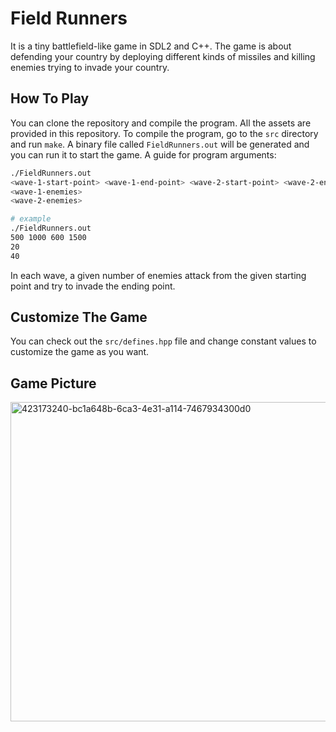 # Field Runners

It is a tiny battlefield-like game in SDL2 and C++. The game is about defending your country by deploying different kinds of missiles and killing enemies trying to invade your country.

## How To Play

You can clone the repository and compile the program. All the assets are provided in this repository. To compile the program, go to the `src` directory and run `make`. A binary file called `FieldRunners.out` will be generated and you can run it to start the game. A guide for program arguments:

```bash
./FieldRunners.out
<wave-1-start-point> <wave-1-end-point> <wave-2-start-point> <wave-2-end-point>
<wave-1-enemies>
<wave-2-enemies>

# example
./FieldRunners.out
500 1000 600 1500
20
40
```

In each wave, a given number of enemies attack from the given starting point and try to invade the ending point.

## Customize The Game

You can check out the `src/defines.hpp` file and change constant values to customize the game as you want.

## Game Picture
<img width="511" alt="423173240-bc1a648b-6ca3-4e31-a114-7467934300d0" src="https://github.com/user-attachments/assets/f64546bb-3ef9-410b-8e76-0070a306dea3" />



